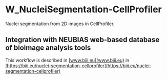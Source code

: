 # W_NucleiSegmentation-CellProfiler
Nuclei segmentation from 2D images in CellProfiler.

## Integration with NEUBIAS web-based database of bioimage analysis tools 
This workflow is described in [www.biii.eu](www.biii.eu) in [https://biii.eu/nuclei-segmentation-cellprofiler](https://biii.eu/nuclei-segmentation-cellprofiler)
